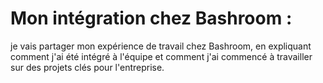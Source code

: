 # Mon intégration chez Bashroom :

je vais partager mon expérience de travail chez Bashroom, en expliquant comment j'ai été intégré à l'équipe et comment j'ai commencé à travailler sur des projets clés pour l'entreprise.